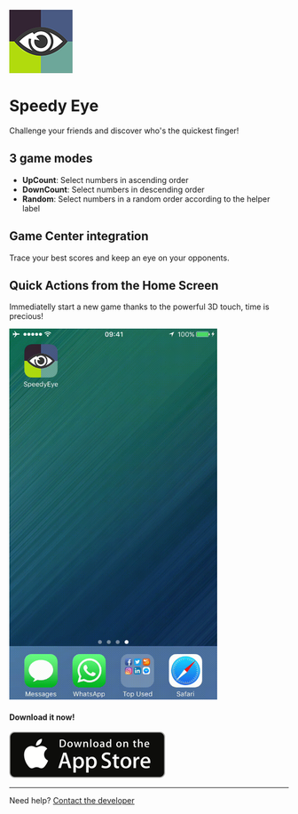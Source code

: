![Icon](https://github.com/AllioNicholas/Images/blob/master/SpeedyEye/Icon%402x.png?raw=true)
# Speedy Eye
Challenge your friends and discover who's the quickest finger!

## 3 game modes
* **UpCount**: Select numbers in ascending order
* **DownCount**: Select numbers in descending order
* **Random**: Select numbers in a random order according to the helper label

## Game Center integration
Trace your best scores and keep an eye on your opponents.

## Quick Actions from the Home Screen
Immediatelly start a new game thanks to the powerful 3D touch, time is precious!

<img src="https://github.com/AllioNicholas/Images/blob/master/SpeedyEye/3dtouch.gif?raw=true" width="375">

#### Download it now!
[![Dowload it from the App Store](https://github.com/AllioNicholas/Images/blob/master/Shared/Download_badge.png?raw=true)](https://itunes.apple.com/app/speedyeye/id1058077458?mt=8)

___
Need help? <a href="mailto:nicholas.allio@me.com?Subject=SpeedyEye%20support" target="_top">Contact the developer</a>
